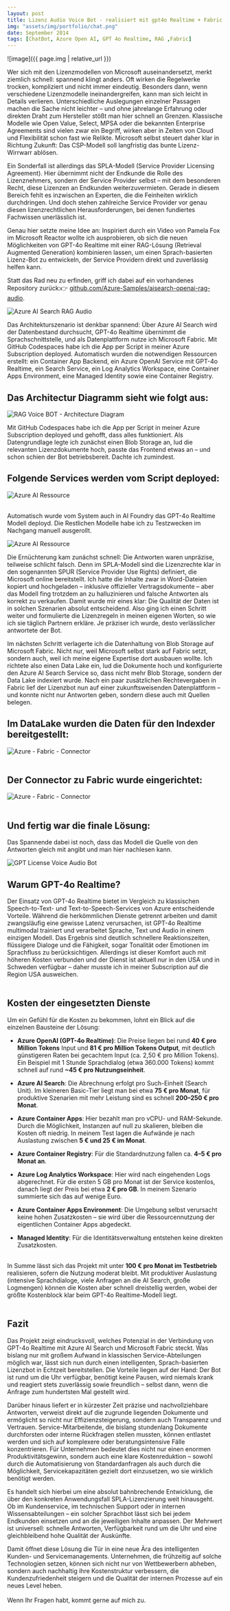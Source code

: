```yaml
---
layout: post
title: Lizenz Audio Voice Bot - realisiert mit gpt4o Realtime + Fabric
img: "assets/img/portfolio/chat.png"
date: September 2014
tags: [ChatBot, Azure Open AI, GPT 4o Realtime, RAG ,Fabric]
---
```


![image]({{ page.img | relative_url }})

Wer sich mit den Lizenzmodellen von Microsoft auseinandersetzt, merkt ziemlich schnell: spannend klingt anders. Oft wirken die Regelwerke trocken, kompliziert und nicht immer eindeutig. Besonders dann, wenn verschiedene Lizenzmodelle ineinandergreifen, kann man sich leicht in Details verlieren. Unterschiedliche Auslegungen einzelner Passagen machen die Sache nicht leichter – und ohne jahrelange Erfahrung oder direkten Draht zum Hersteller stößt man hier schnell an Grenzen. Klassische Modelle wie Open Value, Select, MPSA oder die bekannten Enterprise Agreements sind vielen zwar ein Begriff, wirken aber in Zeiten von Cloud und Flexibilität schon fast wie Relikte. Microsoft selbst steuert daher klar in Richtung Zukunft: Das CSP-Modell soll langfristig das bunte Lizenz-Wirrwarr ablösen.

Ein Sonderfall ist allerdings das SPLA-Modell (Service Provider Licensing Agreement). Hier übernimmt nicht der Endkunde die Rolle des Lizenznehmers, sondern der Service Provider selbst – mit dem besonderen Recht, diese Lizenzen an Endkunden weiterzuvermieten. Gerade in diesem Bereich fehlt es inzwischen an Experten, die die Feinheiten wirklich durchdringen. Und doch stehen zahlreiche Service Provider vor genau diesen lizenzrechtlichen Herausforderungen, bei denen fundiertes Fachwissen unerlässlich ist.

Genau hier setzte meine Idee an: Inspiriert durch ein Video von Pamela Fox im Microsoft Reactor wollte ich ausprobieren, ob sich die neuen Möglichkeiten von GPT-4o Realtime mit einer RAG-Lösung (Retrieval Augmented Generation) kombinieren lassen, um einen Sprach-basierten Lizenz-Bot zu entwickeln, der Service Providern direkt und zuverlässig helfen kann. <br>

Statt das Rad neu zu erfinden, griff ich dabei auf ein vorhandenes Repository zurück:👉 <a href="https://github.com/Azure-Samples/aisearch-openai-rag-audio" target="_blank" rel="noopener">github.com/Azure-Samples/aisearch-openai-rag-audio</a>.

<img src="/assets/img/portfolio/aisearchgithub.jpg" alt="Azure AI Search RAG Audio" />

Das Architekturszenario ist denkbar spannend: Über Azure AI Search wird der Datenbestand durchsucht, GPT-4o Realtime übernimmt die Sprachschnittstelle, und als Datenplattform nutze ich Microsoft Fabric. Mit GitHub Codespaces habe ich die App per Script in meiner Azure Subscription deployed. Automatisch wurden die notwendigen Ressourcen erstellt: ein Container App Backend, ein Azure OpenAI Service mit GPT-4o Realtime, ein Search Service, ein Log Analytics Workspace, eine Container Apps Environment, eine Managed Identity sowie eine Container Registry.


## Das Architectur Diagramm sieht wie folgt aus:
<img src="/assets/img/portfolio/architecturediagram.jpg" alt="RAG Voice BOT - Architecture Diagram" />


Mit GitHub Codespaces habe ich die App per Script in meiner Azure Subscription deployed und gehofft, dass alles funktioniert. Als Datengrundlage legte ich zunächst einen Blob Storage an, lud die relevanten Lizenzdokumente hoch, passte das Frontend etwas an – und schon schien der Bot betriebsbereit. Dachte ich zumindest.

## Folgende Services werden vom Script deployed:

<img src="/assets/img/portfolio/azureressource.jpg" alt="Azure AI Ressource" /><br><br>


Automatisch wurde vom System auch in AI Foundry das GPT-4o Realtime Modell deployd. Die Restlichen Modelle habe ich zu Testzwecken im Nachgang manuell ausgerollt.

<img src="/assets/img/portfolio/gptrealtime.jpg" alt="Azure AI Ressource" /><br>

Die Ernüchterung kam zunächst schnell: Die Antworten waren unpräzise, teilweise schlicht falsch. Denn im SPLA-Modell sind die Lizenzrechte klar in den sogenannten SPUR (Service Provider Use Rights) definiert, die Microsoft online bereitstellt. Ich hatte die Inhalte zwar in Word-Dateien kopiert und hochgeladen – inklusive offizieller Vertragsdokumente – aber das Modell fing trotzdem an zu halluzinieren und falsche Antworten als korrekt zu verkaufen. Damit wurde mir eines klar: Die Qualität der Daten ist in solchen Szenarien absolut entscheidend. Also ging ich einen Schritt weiter und formulierte die Lizenzregeln in meinen eigenen Worten, so wie ich sie täglich Partnern erkläre. Je präziser ich wurde, desto verlässlicher antwortete der Bot.

Im nächsten Schritt verlagerte ich die Datenhaltung von Blob Storage auf Microsoft Fabric. Nicht nur, weil Microsoft selbst stark auf Fabric setzt, sondern auch, weil ich meine eigene Expertise dort ausbauen wollte. Ich richtete also einen Data Lake ein, lud die Dokumente hoch und konfigurierte den Azure AI Search Service so, dass nicht mehr Blob Storage, sondern der Data Lake indexiert wurde. Nach ein paar zusätzlichen Rechtevergaben in Fabric lief der Lizenzbot nun auf einer zukunftsweisenden Datenplattform – und konnte nicht nur Antworten geben, sondern diese auch mit Quellen belegen.<br>


## Im DataLake wurden die Daten für den Indexder bereitgestellt:<br>

<img src="/assets/img/portfolio/datalake.jpg" alt="Azure - Fabric - Connector" /><br><br>




## Der Connector zu Fabric wurde eingerichtet:<br>

<img src="/assets/img/portfolio/connector.jpg" alt="Azure - Fabric - Connector" /><br><br>




## Und fertig war die finale Lösung:<br>
Das Spannende dabei ist noch, dass das Modell die Quelle von den Antworten gleich mit angibt und man hier nachlesen kann. 

<img src="/assets/img/portfolio/frontend.jpg" alt="GPT License Voice Audio Bot" /><br>


## Warum GPT-4o Realtime?

Der Einsatz von GPT-4o Realtime bietet im Vergleich zu klassischen Speech-to-Text- und Text-to-Speech-Services von Azure entscheidende Vorteile. Während die herkömmlichen Dienste getrennt arbeiten und damit zwangsläufig eine gewisse Latenz verursachen, ist GPT-4o Realtime multimodal trainiert und verarbeitet Sprache, Text und Audio in einem einzigen Modell. Das Ergebnis sind deutlich schnellere Reaktionszeiten, flüssigere Dialoge und die Fähigkeit, sogar Tonalität oder Emotionen im Sprachfluss zu berücksichtigen. Allerdings ist dieser Komfort auch mit höheren Kosten verbunden und der Dienst ist aktuell nur in den USA und in Schweden verfügbar – daher musste ich in meiner Subscription auf die Region USA ausweichen.<br><br>

## Kosten der eingesetzten Dienste

Um ein Gefühl für die Kosten zu bekommen, lohnt ein Blick auf die einzelnen Bausteine der Lösung:

- **Azure OpenAI (GPT-4o Realtime)**: Die Preise liegen bei rund **40 € pro Million Tokens** Input und **81 € pro Million Tokens Output**, mit deutlich günstigeren Raten bei gecachtem Input (ca. 2,50 € pro Million Tokens). Ein Beispiel mit 1 Stunde Sprachdialog (etwa 360.000 Tokens) kommt schnell auf rund **~45 € pro Nutzungseinheit**.

- **Azure AI Search**: Die Abrechnung erfolgt pro Such-Einheit (Search Unit). Im kleineren Basic-Tier liegt man bei etwa **75 € pro Monat**, für produktive Szenarien mit mehr Leistung sind es schnell **200–250 € pro Monat**.
 
- **Azure Container Apps**: Hier bezahlt man pro vCPU- und RAM-Sekunde. Durch die Möglichkeit, Instanzen auf null zu skalieren, bleiben die Kosten oft niedrig. In meinem Test lagen die Aufwände je nach Auslastung zwischen **5 € und 25 € im Monat**.

- **Azure Container Registry**: Für die Standardnutzung fallen ca. **4–5 € pro Monat an**.

- **Azure Log Analytics Workspace**: Hier wird nach eingehenden Logs abgerechnet. Für die ersten 5 GB pro Monat ist der Service kostenlos, danach liegt der Preis bei etwa **2 € pro GB**. In meinem Szenario summierte sich das auf wenige Euro.

- **Azure Container Apps Environment**: Die Umgebung selbst verursacht keine hohen Zusatzkosten – sie wird über die Ressourcennutzung der eigentlichen Container Apps abgedeckt.

- **Managed Identity**: Für die Identitätsverwaltung entstehen keine direkten Zusatzkosten.<br><br>

In Summe lässt sich das Projekt mit unter **100 € pro Monat im Testbetrieb** realisieren, sofern die Nutzung moderat bleibt. Mit produktiver Auslastung (intensive Sprachdialoge, viele Anfragen an die AI Search, große Logmengen) können die Kosten aber schnell dreistellig werden, wobei der größte Kostenblock klar beim GPT-4o Realtime-Modell liegt.<br><br>

## Fazit

Das Projekt zeigt eindrucksvoll, welches Potenzial in der Verbindung von GPT-4o Realtime mit Azure AI Search und Microsoft Fabric steckt. Was bislang nur mit großem Aufwand in klassischen Service-Abteilungen möglich war, lässt sich nun durch einen intelligenten, Sprach-basierten Lizenzbot in Echtzeit bereitstellen. Die Vorteile liegen auf der Hand: Der Bot ist rund um die Uhr verfügbar, benötigt keine Pausen, wird niemals krank und reagiert stets zuverlässig sowie freundlich – selbst dann, wenn die Anfrage zum hundertsten Mal gestellt wird.

Darüber hinaus liefert er in kürzester Zeit präzise und nachvollziehbare Antworten, verweist direkt auf die zugrunde liegenden Dokumente und ermöglicht so nicht nur Effizienzsteigerung, sondern auch Transparenz und Vertrauen. Service-Mitarbeitende, die bislang stundenlang Dokumente durchforsten oder interne Rückfragen stellen mussten, können entlastet werden und sich auf komplexere oder beratungsintensive Fälle konzentrieren. Für Unternehmen bedeutet dies nicht nur einen enormen Produktivitätsgewinn, sondern auch eine klare Kostenreduktion – sowohl durch die Automatisierung von Standardanfragen als auch durch die Möglichkeit, Servicekapazitäten gezielt dort einzusetzen, wo sie wirklich benötigt werden.

Es handelt sich hierbei um eine absolut bahnbrechende Entwicklung, die über den konkreten Anwendungsfall SPLA-Lizenzierung weit hinausgeht. Ob im Kundenservice, im technischen Support oder in internen Wissensabteilungen – ein solcher Sprachbot lässt sich bei jedem Endkunden einsetzen und an die jeweiligen Inhalte anpassen. Der Mehrwert ist universell: schnelle Antworten, Verfügbarkeit rund um die Uhr und eine gleichbleibend hohe Qualität der Auskünfte.

Damit öffnet diese Lösung die Tür in eine neue Ära des intelligenten Kunden- und Servicemanagements. Unternehmen, die frühzeitig auf solche Technologien setzen, können sich nicht nur von Wettbewerbern abheben, sondern auch nachhaltig ihre Kostenstruktur verbessern, die Kundenzufriedenheit steigern und die Qualität der internen Prozesse auf ein neues Level heben. <br><br>
Wenn Ihr Fragen habt, kommt gerne auf mich zu.


